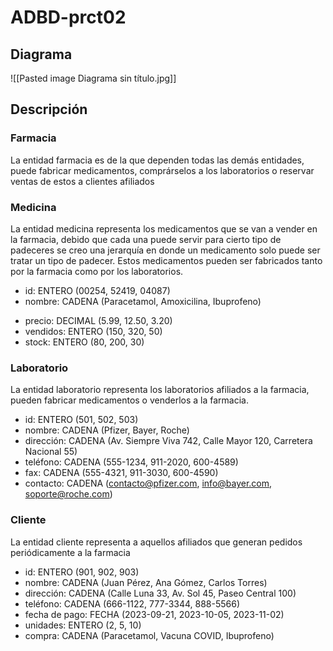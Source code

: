 # ADBD-prct02
## Diagrama
![[Pasted image Diagrama sin título.jpg]]
## Descripción
### Farmacia
La entidad farmacia es de la que dependen todas las demás entidades, puede fabricar medicamentos, comprárselos a los laboratorios o reservar ventas de estos a clientes afiliados
### Medicina
La entidad medicina representa los medicamentos que se van a vender en la farmacia, debido que cada una puede servir para cierto tipo de padeceres se creo una jerarquía en donde un medicamento solo puede ser tratar un tipo de padecer.
Estos medicamentos pueden ser fabricados tanto por la farmacia como por los laboratorios.
+ id: ENTERO (00254, 52419, 04087)
+ nombre: CADENA (Paracetamol, Amoxicilina, Ibuprofeno)
- precio: DECIMAL (5.99, 12.50, 3.20)
- vendidos: ENTERO (150, 320, 50)
- stock: ENTERO (80, 200, 30)
### Laboratorio
La entidad laboratorio representa los laboratorios afiliados a la farmacia, pueden fabricar medicamentos o venderlos a la farmacia.
- id: ENTERO (501, 502, 503)
- nombre: CADENA (Pfizer, Bayer, Roche)
- dirección: CADENA (Av. Siempre Viva 742, Calle Mayor 120, Carretera Nacional 55)
- teléfono: CADENA (555-1234, 911-2020, 600-4589)
- fax: CADENA (555-4321, 911-3030, 600-4590)
- contacto: CADENA (contacto@pfizer.com, info@bayer.com, soporte@roche.com)
### Cliente
La entidad cliente representa a aquellos afiliados que generan pedidos periódicamente a la farmacia
- id: ENTERO (901, 902, 903) 
- nombre: CADENA (Juan Pérez, Ana Gómez, Carlos Torres)
- dirección: CADENA (Calle Luna 33, Av. Sol 45, Paseo Central 100)
- teléfono: CADENA (666-1122, 777-3344, 888-5566)
- fecha de pago: FECHA (2023-09-21, 2023-10-05, 2023-11-02)
- unidades: ENTERO (2, 5, 10)
- compra: CADENA (Paracetamol, Vacuna COVID, Ibuprofeno)

